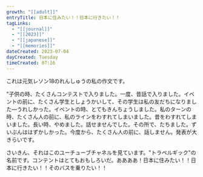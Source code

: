 ```yaml
---
growth: "[[adult]]"
entryTitle: 日本に住みたい！！日本に行きたい！！
tagLinks:
  - "[[journal]]"
  - "[[2023]]"
  - "[[japanese]]"
  - "[[memories]]"
dateCreated: 2023-07-04
dayCreated: Tuesday
timeCreated: 07:16
---
```

これは元気レソン18のれんしゅうの私の作文です。

"子供の時、たくさんコンテストで入りました。一度、昔話で入りました。イベントの前に、たくさん学生としょうかいして、その学生は私の友だちになりました—うれしかった。イベントの時、とてもきんちょうしました。私のターンの時、たくさん人の前に、私のラインをわすれてしまいました。昔をわすれてしまいました。長い時、やめました。話せませんでした。その所で、たちました。ずいぶんははずかしかった。今度から、たくさん人の前に、話しません。発表が大きらいです。

さいきん、それはこのユーチューブチャネルを見ています。"トラベルギック"の名前です。コンテントはとてもおもしろいだ。ああああ！日本に住みたい！！日本に行きたい！！そのバスを乗りたい！！